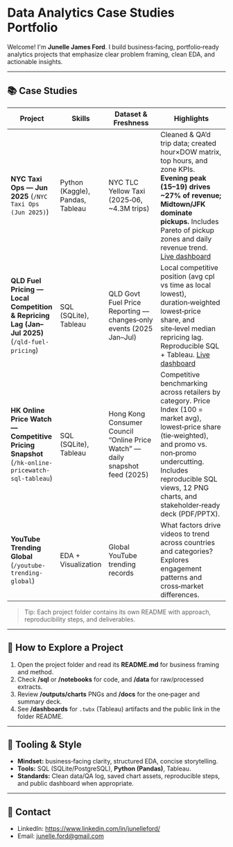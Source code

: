 # Data Analytics Case Studies Portfolio

Welcome! I'm **Junelle James Ford**. I build business‑facing, portfolio‑ready analytics projects that emphasize clear problem framing, clean EDA, and actionable insights.

---

## 📚 Case Studies

| Project | Skills | Dataset & Freshness | Highlights |
|---|---|---|---|
| **NYC Taxi Ops — Jun 2025** (`/NYC Taxi Ops (Jun 2025)`) | Python (Kaggle), Pandas, Tableau | NYC TLC Yellow Taxi (2025‑06, ~4.3M trips) | Cleaned & QA’d trip data; created hour×DOW matrix, top hours, and zone KPIs. **Evening peak (15–19) drives ~27% of revenue; Midtown/JFK dominate pickups.** Includes Pareto of pickup zones and daily revenue trend. [Live dashboard](https://public.tableau.com/views/NYCTaxiOpsJun2025/NYCTaxiOpsJun2025) |
| **QLD Fuel Pricing — Local Competition & Repricing Lag (Jan–Jul 2025)** (`/qld-fuel-pricing`) | SQL (SQLite), Tableau | QLD Govt Fuel Price Reporting — changes‑only events (2025 Jan–Jul) | Local competitive position (avg cpl vs time as local lowest), duration‑weighted lowest‑price share, and site‑level median repricing lag. Reproducible SQL + Tableau. [Live dashboard](https://public.tableau.com/views/QLDFuelPricingLocalCompetitionRepricingLagJanJul2025/QLDFuelPricingLocalCompetitionRepricingLagJanJul2025) |
| **HK Online Price Watch — Competitive Pricing Snapshot** (`/hk-online-pricewatch-sql-tableau`) | SQL (SQLite), Tableau | Hong Kong Consumer Council “Online Price Watch” — daily snapshot feed (2025) | Competitive benchmarking across retailers by category. Price Index (100 = market avg), lowest‑price share (tie‑weighted), and promo vs. non‑promo undercutting. Includes reproducible SQL views, 12 PNG charts, and stakeholder‑ready deck (PDF/PPTX). |
| **YouTube Trending Global** (`/youtube-trending-global`) | EDA + Visualization | Global YouTube trending records | What factors drive videos to trend across countries and categories? Explores engagement patterns and cross‑market differences. |

> Tip: Each project folder contains its own README with approach, reproducibility steps, and deliverables.

---

## 🔎 How to Explore a Project

1. Open the project folder and read its **README.md** for business framing and method.  
2. Check **/sql** or **/notebooks** for code, and **/data** for raw/processed extracts.  
3. Review **/outputs/charts** PNGs and **/docs** for the one‑pager and summary deck.  
4. See **/dashboards** for `.twbx` (Tableau) artifacts and the public link in the folder README.

---

## 🧰 Tooling & Style

- **Mindset:** business‑facing clarity, structured EDA, concise storytelling.  
- **Tools:** SQL (SQLite/PostgreSQL), **Python (Pandas)**, Tableau.  
- **Standards:** Clean data/QA log, saved chart assets, reproducible steps, and public dashboard when appropriate.

---

## 📩 Contact

- LinkedIn: https://www.linkedin.com/in/junelleford/  
- Email: junelle.ford@gmail.com

